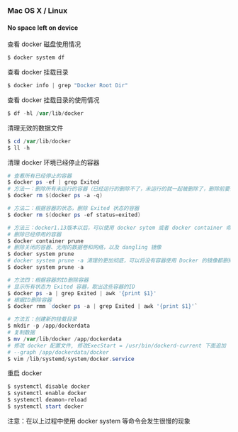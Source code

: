### Mac OS X / Linux

#### No space left on device 

查看 docker 磁盘使用情况

``` powershell
$ docker system df
```

查看 docker 挂载目录

``` powershell
$ docker info | grep "Docker Root Dir"
```

查看 docker 挂载目录的使用情况

``` powershell
$ df -hl /var/lib/docker
```

清理无效的数据文件

``` powershell
$ cd /var/lib/docker
$ ll -h
```

清理 docker 环境已经停止的容器

``` powershell
# 查看所有已经停止的容器
$ docker ps -ef | grep Exited
# 方法一：删除所有未运行的容器（已经运行的删除不了，未运行的就一起被删除了，删除前要慎重）
$ docker rm $(docker ps -a -q)

# 方法二：根据容器的状态，删除 Exited 状态的容器
$ docker rm $(docker ps -ef status=exited)

# 方法三：docker1.13版本以后，可以使用 docker sytem 或者 docker container 命令清理容器
# 删除已经停用的容器
$ docker container prune
# 删除关闭的容器、无用的数据卷和网络，以及 dangling 镜像
$ docker system prune
# docker system prune -a 清理的更加彻底，可以将没有容器使用 Docker 的镜像都删掉
$ docker system prune -a 

# 方法四：根据容器的ID删除容器
# 显示所有状态为 Exited 容器，取出这些容器的ID
$ docker ps -a | grep Exited | awk '{print $1}'
# 根据ID删除容器
$ docker rmm `docker ps -a | grep Exited | awk '{print $1}'`

# 方法五：创建新的挂载目录
$ mkdir -p /app/dockerdata
# 复制数据
$ mv /var/lib/docker /app/dockerdata
# 修改 docker 配置文件, 修改ExecStart = /usr/bin/dockerd-current 下面追加
# --graph /app/dockerdata/docker
$ vim /lib/systemd/system/docker.service
```

重启 docker

``` powershell
$ systemctl disable docker
$ systemctl enable docker
$ systemctl deamon-reload
$ systemctl start docker
```



注意：在以上过程中使用 docker system 等命令会发生很慢的现象

